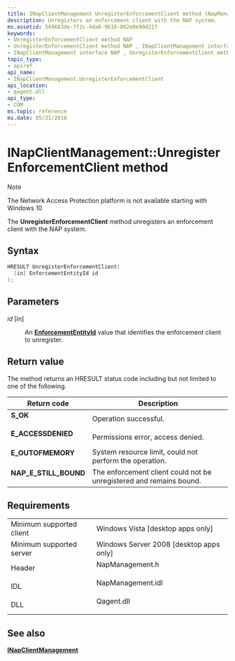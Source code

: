 ```yaml
---
title: INapClientManagement UnregisterEnforcementClient method (NapManagement.h)
description: Unregisters an enforcement client with the NAP system.
ms.assetid: 549683de-7f2c-4da6-9616-862e0e99d21f
keywords:
- UnregisterEnforcementClient method NAP
- UnregisterEnforcementClient method NAP , INapClientManagement interface
- INapClientManagement interface NAP , UnregisterEnforcementClient method
topic_type:
- apiref
api_name:
- INapClientManagement.UnregisterEnforcementClient
api_location:
- qagent.dll
api_type:
- COM
ms.topic: reference
ms.date: 05/31/2018
---
```


# INapClientManagement::UnregisterEnforcementClient method

> [!Note]  
> The Network Access Protection platform is not available starting with Windows 10

 

The **UnregisterEnforcementClient** method unregisters an enforcement client with the NAP system.

## Syntax


```C++
HRESULT UnregisterEnforcementClient(
  [in] EnforcementEntityId id
);
```



## Parameters

<dl> <dt>

*id* \[in\]
</dt> <dd>

An [**EnforcementEntityId**](nap-datatypes.md) value that identifies the enforcement client to unregister.

</dd> </dl>

## Return value

The method returns an HRESULT status code including but not limited to one of the following.



| Return code                                                                                         | Description                                                                    |
|-----------------------------------------------------------------------------------------------------|--------------------------------------------------------------------------------|
| <dl> <dt>**S\_OK**</dt> </dl>                | Operation successful.<br/>                                               |
| <dl> <dt>**E\_ACCESSDENIED**</dt> </dl>      | Permissions error, access denied.<br/>                                   |
| <dl> <dt>**E\_OUTOFMEMORY**</dt> </dl>       | System resource limit, could not perform the operation.<br/>             |
| <dl> <dt>**NAP\_E\_STILL\_BOUND**</dt> </dl> | The enforcement client could not be unregistered and remains bound.<br/> |



 

## Requirements



|                                     |                                                                                              |
|-------------------------------------|----------------------------------------------------------------------------------------------|
| Minimum supported client<br/> | Windows Vista \[desktop apps only\]<br/>                                               |
| Minimum supported server<br/> | Windows Server 2008 \[desktop apps only\]<br/>                                         |
| Header<br/>                   | <dl> <dt>NapManagement.h</dt> </dl>   |
| IDL<br/>                      | <dl> <dt>NapManagement.idl</dt> </dl> |
| DLL<br/>                      | <dl> <dt>Qagent.dll</dt> </dl>        |



## See also

<dl> <dt>

[**INapClientManagement**](inapclientmanagement.md)
</dt> </dl>

 

 





